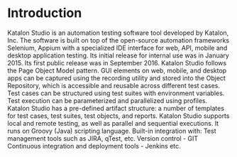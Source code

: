 # Introduction

Katalon Studio is an automation testing software tool developed by Katalon, Inc. The software is built on top of the open-source automation frameworks Selenium, Appium with a specialized IDE interface for web, API, mobile and desktop application testing.
Its initial release for internal use was in January 2015. Its first public release was in September 2016.
Katalon Studio follows the Page Object Model pattern.
GUI elements on web, mobile, and desktop apps can be captured using the recording utility and stored into the Object Repository, which is accessible and reusable across different test cases.
Test cases can be structured using test suites with environment variables. Test execution can be parameterized and parallelized using profiles.
Katalon Studio has a pre-defined artifact structure: a number of templates for test cases, test suites, test objects, and reports. Katalon Studio supports local and remote testing, as well as parallel and sequential executions. It runs on Groovy (Java) scripting language.
Built-in integration with:
Test management tools such as JIRA, qTest, etc.
Version control - GIT
Continuous integration and deployment tools - Jenkins etc.

